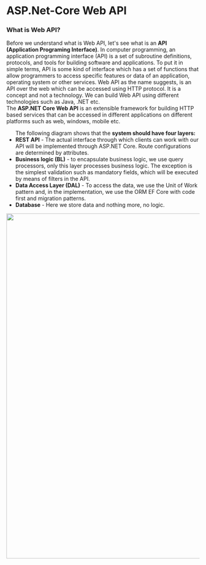 # ASP.Net-Core Web API

<h3><b> What is Web API? </b></h3>
Before we understand what is Web API, let's see what is an <b>API (Application Programing Interface)</b>. In computer programming, an application programming interface (API) is a set of subroutine definitions, protocols, and tools for building software and applications. To put it in simple terms, API is some kind of interface which has a set of functions that allow programmers to access specific features or data of an application, operating system or other services. Web API as the name suggests, is an API over the web which can be accessed using HTTP protocol. It is a concept and not a technology. We can build Web API using different technologies such as Java, .NET etc.</br> 
The <b>ASP.NET Core Web API</b> is an extensible framework for building HTTP based services that can be accessed in different applications on different platforms such as web, windows, mobile etc.
<ul>The following diagram shows that the <b>system should have four layers:</b>
<li> <b>REST API</b> - The actual interface through which clients can work with our API will be implemented through ASP.NET Core. Route configurations are determined by attributes.</li>
</li><li><b>Business logic (BL)</b> - to encapsulate business logic, we use query processors, only this layer processes business logic. The exception is the simplest validation such as mandatory fields, which will be executed by means of filters in the API.</li>
<li><b>Data Access Layer (DAL)</b> - To access the data, we use the Unit of Work pattern and, in the implementation, we use the ORM EF Core with code first and migration patterns.</li><li><b>Database</b> - Here we store data and nothing more, no logic.</li></ul>

<img src="https://user-images.githubusercontent.com/45730967/54310075-f6652b80-45ea-11e9-90f5-b58af0515f2a.png" width="1720px" height="900px"/>
